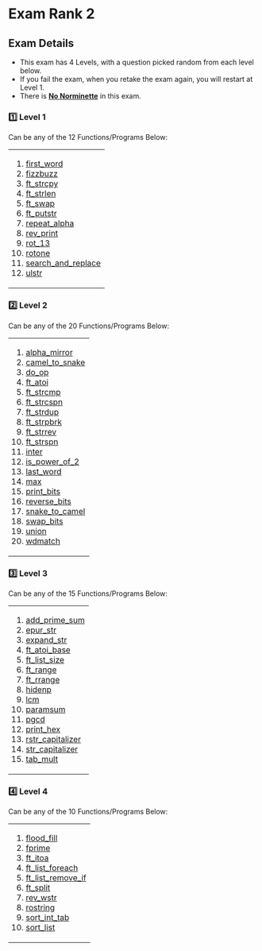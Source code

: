 # Exam Rank 2

## Exam Details

- This exam has 4 Levels, with a question picked random from each level below.
- If you fail the exam, when you retake the exam again, you will restart at Level 1.
- There is <ins>**No Norminette**</ins> in this exam.

### :one: Level 1
Can be any of the 12 Functions/Programs Below:
<table><tr><td>
  
1. [first_word](https://github.com/curtyraissa/42_exams/blob/main/rank2/level_1/first_word.c)
2. [fizzbuzz](https://github.com/curtyraissa/42_exams/blob/main/rank2/level_1/fizzbuzz.c)
3. [ft_strcpy](https://github.com/curtyraissa/42_exams/blob/main/rank2/level_1/ft_strcpy.c)
4. [ft_strlen](https://github.com/curtyraissa/42_exams/blob/main/rank2/level_1/ft_strlen.c)
5. [ft_swap](https://github.com/curtyraissa/42_exams/blob/main/rank2/level_1/ft_swap.c)
6. [ft_putstr](https://github.com/curtyraissa/42_exams/blob/main/rank2/level_1/ft_putstr.c)
7. [repeat_alpha](https://github.com/curtyraissa/42_exams/blob/main/rank2/level_1/repeat_alpha.c)
8. [rev_print](https://github.com/curtyraissa/42_exams/blob/main/rank2/level_1/rev_print.c)
9. [rot_13](https://github.com/curtyraissa/42_exams/blob/main/rank2/level_1/rot_13.c)
10. [rotone](https://github.com/curtyraissa/42_exams/blob/main/rank2/level_1/rotone.c)
11. [search_and_replace](https://github.com/curtyraissa/42_exams/blob/main/rank2/level_1/search_and_replace.c)
12. [ulstr](https://github.com/curtyraissa/42_exams/blob/main/rank2/level_1/ulstr.c)
</td></tr></table>

### :two: Level 2
Can be any of the 20 Functions/Programs Below:
<table><tr><td>
  
1. [alpha_mirror](https://github.com/curtyraissa/42_exams/blob/main/rank2/level_2/alpha_mirror.c)
2. [camel_to_snake](https://github.com/curtyraissa/42_exams/blob/main/rank2/level_2/camel_to_snake.c)
3. [do_op](https://github.com/curtyraissa/42_exams/blob/main/rank2/level_2/do_op.c)
4. [ft_atoi](https://github.com/curtyraissa/42_exams/blob/main/rank2/level_2/ft_atoi.c)
5. [ft_strcmp](https://github.com/curtyraissa/42_exams/blob/main/rank2/level_2/ft_strcmp.c)
6. [ft_strcspn](https://github.com/curtyraissa/42_exams/blob/main/rank2/level_2/ft_strcspn.c)
7. [ft_strdup](https://github.com/curtyraissa/42_exams/blob/main/rank2/level_2/ft_strdup.c)
8. [ft_strpbrk](https://github.com/curtyraissa/42_exams/blob/main/rank2/level_2/ft_strpbrk.c)
9. [ft_strrev](https://github.com/curtyraissa/42_exams/blob/main/rank2/level_2/ft_strrev.c)
10. [ft_strspn](https://github.com/curtyraissa/42_exams/blob/main/rank2/level_2/ft_strspn.c)
11. [inter](https://github.com/curtyraissa/42_exams/blob/main/rank2/level_2/inter.c)
12. [is_power_of_2](https://github.com/curtyraissa/42_exams/blob/main/rank2/level_2/is_power_of_2.c)
13. [last_word](https://github.com/curtyraissa/42_exams/blob/main/rank2/level_2/last_word.c)
14. [max](https://github.com/curtyraissa/42_exams/blob/main/rank2/level_2/max.c)
15. [print_bits](https://github.com/curtyraissa/42_exams/blob/main/rank2/level_2/print_bits.c)
16. [reverse_bits](https://github.com/curtyraissa/42_exams/blob/main/rank2/level_2/reverse_bits.c)
17. [snake_to_camel](https://github.com/curtyraissa/42_exams/blob/main/rank2/level_2/snake_to_camel.c)
18. [swap_bits](https://github.com/curtyraissa/42_exams/blob/main/rank2/level_2/swap_bits.c)
19. [union](https://github.com/curtyraissa/42_exams/blob/main/rank2/level_2/union.c)
20. [wdmatch](https://github.com/curtyraissa/42_exams/blob/main/rank2/level_2/wdmatch.c)
</td></tr></table>

### :three: Level 3
Can be any of the 15 Functions/Programs Below:
<table><tr><td>
  
1. [add_prime_sum](https://github.com/curtyraissa/42_exams/blob/main/rank2/level_3/add_prime_sum.c)
2. [epur_str](https://github.com/curtyraissa/42_exams/blob/main/rank2/level_3/epur_str.c)
3. [expand_str](https://github.com/curtyraissa/42_exams/blob/main/rank2/level_3/expand_str.c)
4. [ft_atoi_base](https://github.com/curtyraissa/42_exams/blob/main/rank2/level_3/ft_atoi_base.c)
5. [ft_list_size](https://github.com/curtyraissa/42_exams/blob/main/rank2/level_3/ft_list_size.c)
6. [ft_range](https://github.com/curtyraissa/42_exams/blob/main/rank2/level_3/ft_range.c)
7. [ft_rrange](https://github.com/curtyraissa/42_exams/blob/main/rank2/level_3/ft_rrange.c)
8. [hidenp](https://github.com/curtyraissa/42_exams/blob/main/rank2/level_3/hidenp.c)
9. [lcm](https://github.com/curtyraissa/42_exams/blob/main/rank2/level_3/lcm.c)
10. [paramsum](https://github.com/curtyraissa/42_exams/blob/main/rank2/level_3/paramsum.c)
11. [pgcd](https://github.com/curtyraissa/42_exams/blob/main/rank2/level_3/pgcd.c)
12. [print_hex](https://github.com/curtyraissa/42_exams/blob/main/rank2/level_3/print_hex.c)
13. [rstr_capitalizer](https://github.com/curtyraissa/42_exams/blob/main/rank2/level_3/rstr_capitalizer.c)
14. [str_capitalizer](https://github.com/curtyraissa/42_exams/blob/main/rank2/level_3/str_capitalizer.c)
15. [tab_mult](https://github.com/curtyraissa/42_exams/blob/main/rank2/level_3/tab_mult.c)
</td></tr></table>

### :four: Level 4
Can be any of the 10 Functions/Programs Below:
<table><tr><td>
  
1. [flood_fill](https://github.com/curtyraissa/42_exams/blob/main/rank2/level_4/flood_fill.c)
2. [fprime](https://github.com/curtyraissa/42_exams/blob/main/rank2/level_4/fprime.c)
3. [ft_itoa](https://github.com/curtyraissa/42_exams/blob/main/rank2/level_4/ft_itoa.c)
4. [ft_list_foreach](https://github.com/curtyraissa/42_exams/blob/main/rank2/level_4/ft_list_foreach.c)
5. [ft_list_remove_if](https://github.com/curtyraissa/42_exams/blob/main/rank2/level_4/ft_list_remove_if.c)
6. [ft_split](https://github.com/curtyraissa/42_exams/blob/main/rank2/level_4/ft_split.c)
7. [rev_wstr](https://github.com/curtyraissa/42_exams/blob/main/rank2/level_4/rev_wstr.cv)
8. [rostring](https://github.com/curtyraissa/42_exams/blob/main/rank2/level_4/rostring.c)
9. [sort_int_tab](https://github.com/curtyraissa/42_exams/blob/main/rank2/level_4/sort_int_tab.c)
10. [sort_list](https://github.com/curtyraissa/42_exams/blob/main/rank2/level_4/sort_list.c)
</td></tr></table>

<br>
